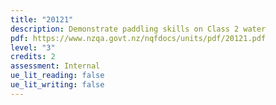 ```yaml
---
title: "20121"
description: Demonstrate paddling skills on Class 2 water
pdf: https://www.nzqa.govt.nz/nqfdocs/units/pdf/20121.pdf
level: "3"
credits: 2
assessment: Internal
ue_lit_reading: false
ue_lit_writing: false
---
```

